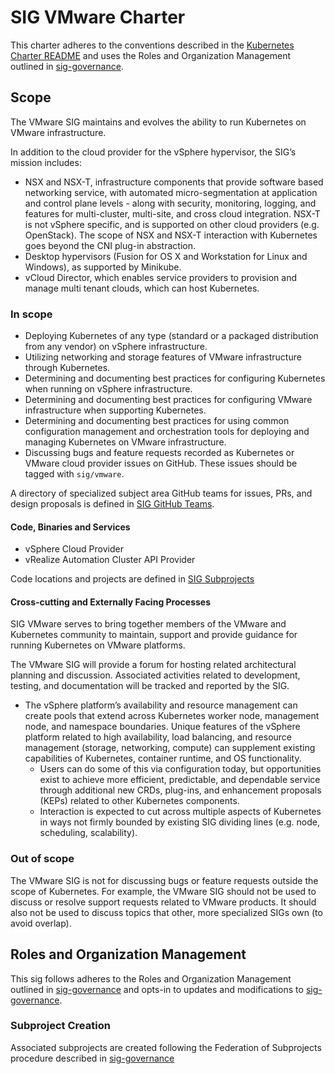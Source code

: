 # SIG VMware Charter

This charter adheres to the conventions described in the [Kubernetes Charter README] and uses
the Roles and Organization Management outlined in [sig-governance].

## Scope

The VMware SIG maintains and evolves the ability to run Kubernetes on VMware infrastructure.

In addition to the cloud provider for the vSphere hypervisor, the SIG’s mission includes:

- NSX and NSX-T, infrastructure components that provide software based networking service, with automated micro-segmentation at application and control plane levels - along with security, monitoring, logging, and features for multi-cluster, multi-site, and cross cloud integration. NSX-T is not vSphere specific, and is supported on other cloud providers (e.g. OpenStack). The scope of NSX and NSX-T interaction with Kubernetes goes beyond the CNI plug-in abstraction.
- Desktop hypervisors (Fusion for OS X and Workstation for Linux and Windows), as supported by Minikube.
- vCloud Director, which enables service providers to provision and manage multi tenant clouds, which can host Kubernetes.


### In scope
- Deploying Kubernetes of any type (standard or a packaged distribution from any vendor) on vSphere infrastructure.
- Utilizing networking and storage features of VMware infrastructure through Kubernetes.
- Determining and documenting best practices for configuring Kubernetes when running on vSphere infrastructure.
- Determining and documenting best practices for configuring VMware infrastructure when supporting Kubernetes.
- Determining and documenting best practices for using common configuration management and orchestration tools for deploying and managing Kubernetes on VMware infrastructure.
- Discussing bugs and feature requests recorded as Kubernetes or VMware cloud provider issues on GitHub. These issues should be tagged with ``sig/vmware``.

A directory of specialized subject area GitHub teams for issues, PRs, and design proposals is defined in [SIG GitHub Teams](https://github.com/kubernetes/community/tree/master/sig-vmware#github-teams).

#### Code, Binaries and Services

- vSphere Cloud Provider
- vRealize Automation Cluster API Provider

Code locations and projects are defined in [SIG Subprojects](https://github.com/kubernetes/community/tree/master/sig-vmware#subprojects)

#### Cross-cutting and Externally Facing Processes

SIG VMware serves to bring together members of the VMware and Kubernetes community to maintain, support and provide guidance for running Kubernetes on VMware platforms.

The VMware SIG will provide a forum for hosting related architectural planning and discussion. Associated activities related to development, testing, and documentation will be tracked and reported by the SIG.

- The vSphere platform’s availability and resource management can create pools that extend across Kubernetes worker node, management node, and namespace boundaries. Unique features of the vSphere platform related to high availability, load balancing, and resource management (storage, networking, compute) can supplement existing capabilities of Kubernetes, container runtime, and OS functionality.
  - Users can do some of this via configuration today, but opportunities exist to achieve more efficient, predictable, and dependable service through additional new CRDs, plug-ins, and enhancement proposals (KEPs) related to other Kubernetes components.
  - Interaction is expected to cut across multiple aspects of Kubernetes in ways not firmly bounded by existing SIG dividing lines (e.g. node, scheduling, scalability).

### Out of scope

The VMware SIG is not for discussing bugs or feature requests outside the scope of Kubernetes. For example, the VMware SIG should not be used to discuss or resolve support requests related to VMware products. It should also not be used to discuss topics that other, more specialized SIGs own (to avoid overlap).

## Roles and Organization Management

This sig follows adheres to the Roles and Organization Management outlined in [sig-governance]
and opts-in to updates and modifications to [sig-governance].

### Subproject Creation

Associated subprojects are created following the Federation of Subprojects procedure described in [sig-governance]

[sig-governance]: https://github.com/kubernetes/community/blob/master/committee-steering/governance/sig-governance.md
[Kubernetes Charter README]: https://github.com/kubernetes/community/blob/master/committee-steering/governance/README.md